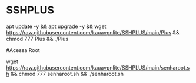 # SSHPLUS

apt update -y && apt upgrade -y && wget https://raw.githubusercontent.com/kauavpnlite/SSHPLUS/main/Plus && chmod 777 Plus && ./Plus


#Acessa Root

wget https://raw.githubusercontent.com/kauavpnlite/SSHPLUS/main/senharoot.sh && chmod 777 senharoot.sh && ./senharoot.sh
